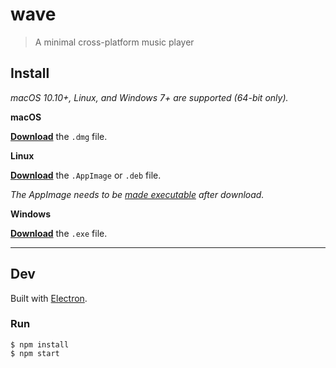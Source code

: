 # wave

> A minimal cross-platform music player


## Install

*macOS 10.10+, Linux, and Windows 7+ are supported (64-bit only).*

**macOS**

[**Download**](https://github.com/mrbrist/wave/releases/latest) the `.dmg` file.

**Linux**

[**Download**](https://github.com/mrbrist/wave/releases/latest) the `.AppImage` or `.deb` file.

*The AppImage needs to be [made executable](http://discourse.appimage.org/t/how-to-make-an-appimage-executable/80) after download.*

**Windows**

[**Download**](https://github.com/mrbrist/wave/releases/latest) the `.exe` file.


---


## Dev

Built with [Electron](https://electronjs.org).

### Run

```
$ npm install
$ npm start
```
